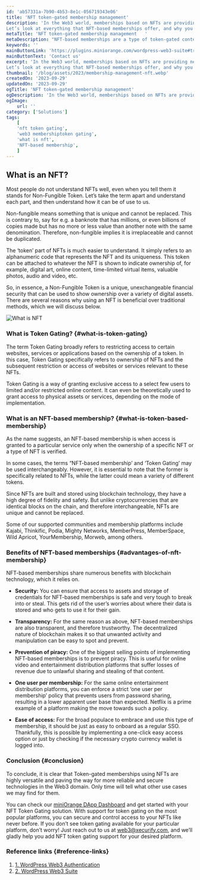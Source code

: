 ```yaml
---
id: 'ab57331a-7b90-4b53-8e1c-056719343e06'
title: 'NFT token-gated membership management'
description: 'In the Web3 world, memberships based on NFTs are providing new opportunities and solving problems that traditional Web 2.0 memberships couldn’t. Token-gated (or NFT-based) memberships use blockchain technology that offers a host of features while being secure and decentralized.
Let’s ‌look at everything that NFT-based memberships ‌offer, and why you should use them.'
metaTitle: 'NFT token-gated membership management   '
metaDescription: "NFT-based memberships are a type of token-gated content that requires the ownership of NFTs. They provide the security and stability of blockchain technology."
keywords: ''
mainButtonLink: 'https://plugins.miniorange.com/wordpress-web3-suite#trial-form'
mainButtonText: 'Contact us'
excerpt: 'In the Web3 world, memberships based on NFTs are providing new opportunities and solving problems that traditional Web 2.0 memberships couldn’t. Token-gated (or NFT-based) memberships use blockchain technology that offers a host of features while being secure and decentralized.
Let’s ‌look at everything that NFT-based memberships ‌offer, and why you should use them.'
thumbnail: '/blog/assets/2023/membership-management-nft.webp'
createdOn: '2023-09-29'
updatedOn: '2023-09-29'
ogTitle: 'NFT token-gated membership management'
ogDescription: 'In the Web3 world, memberships based on NFTs are providing new opportunities and solving problems that traditional Web 2.0 memberships couldn’t. Token-gated (or NFT-based) memberships use blockchain technology that offers a host of features while being secure and decentralized. '
ogImage:
    url: ''
category: ['Solutions']
tags:
    [
	'nft token gating',
    'web3 membershiptoken gating',
    'what is nft',
    'NFT-based membership',
    ]
---
```


## What is an NFT?

Most people do not understand NFTs well, even when you tell them it stands for Non-Fungible Token. Let’s take the term apart and understand each part, and then understand how it can be of use to us.

Non-fungible means something that is unique and cannot be replaced. This is contrary to, say for e.g. a banknote that has millions, or even billions of copies made but has no more or less value than another note with the same denomination. Therefore, non-fungible implies ‌it is irreplaceable and cannot be duplicated.

The ‘token’ part of NFTs is much easier to understand. It simply refers to an alphanumeric code that represents the NFT and its uniqueness. This token can be attached to whatever the NFT is shown to indicate ownership of, for example, digital art, online content, time-limited virtual items, valuable photos, audio and video, etc.

So, in essence, a Non-Fungible Token is a unique, unexchangeable financial security that can be used to show ownership over a variety of digital assets. There are several reasons why using an NFT is beneficial over traditional methods, which we will discuss below.

![What is NFT   ](/blog/assets/2023/what-is-nft.webp)


### What is Token Gating? {#what-is-token-gating}

The term Token Gating broadly refers to restricting access to certain websites, services or applications based on the ownership of a token. In this case, Token Gating specifically refers to ownership of NFTs and the subsequent restriction or access of websites or services relevant to these NFTs.

Token Gating is a way of granting exclusive access to a select few users to limited and/or restricted online content. It can even be theoretically used to grant access to physical assets or services, depending on the mode of implementation.


### What is an NFT-based membership? {#what-is-token-based-membership}

As the name suggests, an NFT-based membership is when access is granted to a particular service only when the ownership of a specific NFT or a type of NFT is verified. 

In some cases, the terms “NFT-based membership’ and ‘Token Gating’ may be used interchangeably. However, it is essential to note that the former is specifically related to NFTs, while the latter could mean a variety of different tokens.

Since NFTs are built and stored using blockchain technology, they have a high degree of fidelity and safety. But unlike cryptocurrencies that are identical blocks on the chain, and therefore interchangeable, NFTs are unique and cannot be replaced.

Some of our supported communities and membership platforms include Kajabi, Thinkific, Podia, Mighty Networks, MemberPress, MemberSpace, Wild Apricot, YourMembership, Morweb, among others.


### Benefits of NFT-based memberships {#advantages-of-nft-membership}

NFT-based memberships share numerous benefits with blockchain technology, which it relies on.

- **Security:**  You can ensure that access to assets and storage of credentials for NFT-based memberships is safe and very tough to break into or steal. This gets rid of the user’s worries about where their data is stored and who gets to use it for their gain.

- **Transparency:** For the same reason as above, NFT-based memberships are also transparent, and therefore trustworthy. The decentralized nature of blockchain makes it so that unwanted activity and manipulation can be easy to spot and prevent.
 

-  **Prevention of piracy:** One of the biggest selling points of implementing NFT-based memberships is to prevent piracy. This is useful for online video and entertainment distribution platforms that suffer losses of revenue due to unlawful sharing and stealing of that content.

- **One user per membership:** For the same online entertainment distribution platforms, you can enforce a strict ‘one user per membership’ policy that prevents users from password sharing, resulting in a lower apparent user base than expected. Netflix is a prime example of a platform making the move towards such a policy.

- **Ease of access:** For the broad populace to embrace and use this type of membership, it should be just as easy to onboard as a regular SSO. Thankfully, this is possible by implementing a one-click easy access option or just by checking if the necessary crypto currency wallet is logged into.

### Conclusion {#conclusion}

To conclude, it is clear that Token-gated memberships using NFTs are highly versatile and paving the way for more reliable and secure technologies in the Web3 domain. Only time will tell what other use cases we may find for them.

You can check our [miniOrange DApp Dashboard](https://dapp.miniorange.com/) and get started with your NFT Token Gating solution. With support for token gating on the most popular platforms, you can secure and control access to your NFTs like never before. If you don’t see token gating available for your particular platform, don’t worry! Just reach out to us at [web3@xecurify.com](mailto:web3@xecurify.com), and we’ll gladly help you add NFT token gating support for your desired platform.

### Reference links  {#reference-links}

1. [1. WordPress Web3 Authentication](https://plugins.miniorange.com/web3-wordpress-login)
2. [2. WordPress Web3 Suite](https://plugins.miniorange.com/wordpress-web3-suite)



